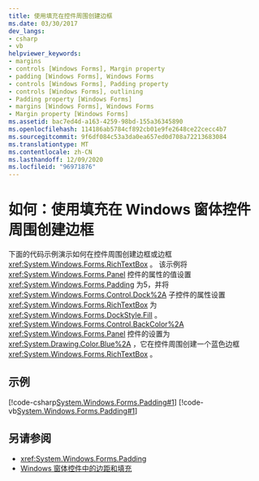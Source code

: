 ```yaml
---
title: 使用填充在控件周围创建边框
ms.date: 03/30/2017
dev_langs:
- csharp
- vb
helpviewer_keywords:
- margins
- controls [Windows Forms], Margin property
- padding [Windows Forms], Windows Forms
- controls [Windows Forms], Padding property
- controls [Windows Forms], outlining
- Padding property [Windows Forms]
- margins [Windows Forms], Windows Forms
- Margin property [Windows Forms]
ms.assetid: bac7ed4d-a163-4259-98bd-155a36345890
ms.openlocfilehash: 114186ab5784cf892cb01e9fe2648ce22cecc4b7
ms.sourcegitcommit: 9f6df084c53a3da0ea657ed0d708a72213683084
ms.translationtype: MT
ms.contentlocale: zh-CN
ms.lasthandoff: 12/09/2020
ms.locfileid: "96971876"
---
```

# <a name="how-to-create-a-border-around-a-windows-forms-control-using-padding"></a>如何：使用填充在 Windows 窗体控件周围创建边框
下面的代码示例演示如何在控件周围创建边框或边框 <xref:System.Windows.Forms.RichTextBox> 。 该示例将 <xref:System.Windows.Forms.Panel> 控件的属性的值设置 <xref:System.Windows.Forms.Padding> 为5，并将 <xref:System.Windows.Forms.Control.Dock%2A> 子控件的属性设置 <xref:System.Windows.Forms.RichTextBox> 为 <xref:System.Windows.Forms.DockStyle.Fill> 。 <xref:System.Windows.Forms.Control.BackColor%2A> <xref:System.Windows.Forms.Panel> 控件的设置为 <xref:System.Drawing.Color.Blue%2A> ，它在控件周围创建一个蓝色边框 <xref:System.Windows.Forms.RichTextBox> 。  
  
## <a name="example"></a>示例  
 [!code-csharp[System.Windows.Forms.Padding#1](~/samples/snippets/csharp/VS_Snippets_Winforms/System.Windows.Forms.Padding/CS/Form1.cs#1)]
 [!code-vb[System.Windows.Forms.Padding#1](~/samples/snippets/visualbasic/VS_Snippets_Winforms/System.Windows.Forms.Padding/VB/Form1.vb#1)]  
  
## <a name="see-also"></a>另请参阅

- <xref:System.Windows.Forms.Padding>
- [Windows 窗体控件中的边距和填充](margin-and-padding-in-windows-forms-controls.md)
